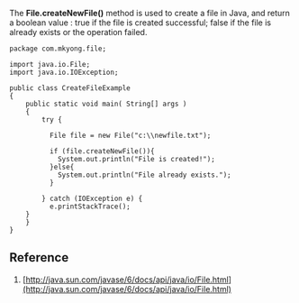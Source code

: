 The **File.createNewFile()** method is used to create a file in Java, and return a boolean value : true if the file is created successful; false if the file is already exists or the operation failed.

    package com.mkyong.file;

    import java.io.File;
    import java.io.IOException;

    public class CreateFileExample
    {
        public static void main( String[] args )
        {
        	try {

    	      File file = new File("c:\\newfile.txt");

    	      if (file.createNewFile()){
    	        System.out.println("File is created!");
    	      }else{
    	        System.out.println("File already exists.");
    	      }

        	} catch (IOException e) {
    	      e.printStackTrace();
    	}
        }
    }

## Reference

1.  [http://java.sun.com/javase/6/docs/api/java/io/File.html](http://java.sun.com/javase/6/docs/api/java/io/File.html)
